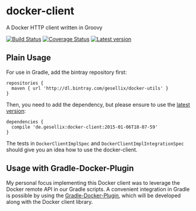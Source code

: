 # docker-client

A Docker HTTP client written in Groovy

[![Build Status](https://travis-ci.org/gesellix/docker-client.svg)](https://travis-ci.org/gesellix/docker-client)
[![Coverage Status](https://coveralls.io/repos/gesellix-docker/docker-client/badge.png)](https://coveralls.io/r/gesellix-docker/docker-client)
[![Latest version](https://api.bintray.com/packages/gesellix/docker-utils/docker-client/images/download.svg) ](https://bintray.com/gesellix/docker-utils/docker-client/_latestVersion)

## Plain Usage

For use in Gradle, add the bintray repository first:

```
repositories {
  maven { url 'http://dl.bintray.com/gesellix/docker-utils' }
}
```

Then, you need to add the dependency, but please ensure to use the [latest version](https://bintray.com/gesellix/docker-utils/docker-client/_latestVersion):

```
dependencies {
  compile 'de.gesellix:docker-client:2015-01-06T18-07-59'
}
```

The tests in `DockerClientImplSpec` and `DockerClientImplIntegrationSpec` should give you an idea how to use the docker-client.

## Usage with Gradle-Docker-Plugin

My personal focus implementing this Docker client was to leverage the Docker remote API in our Gradle scripts.
A convenient integration in Gradle is possible by using the [Gradle-Docker-Plugin](https://github.com/gesellix/gradle-docker-plugin),
which will be developed along with the Docker client library.
